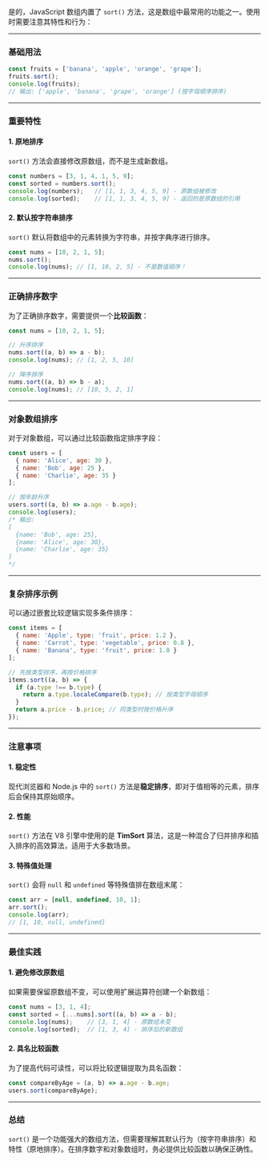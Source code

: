 是的，JavaScript 数组内置了 `sort()` 方法，这是数组中最常用的功能之一。使用时需要注意其特性和行为：

---

### 基础用法
```javascript
const fruits = ['banana', 'apple', 'orange', 'grape'];
fruits.sort();
console.log(fruits); 
// 输出: ['apple', 'banana', 'grape', 'orange'] (按字母顺序排序)
```

---

### 重要特性

#### 1. **原地排序**
`sort()` 方法会直接修改原数组，而不是生成新数组。
```javascript
const numbers = [3, 1, 4, 1, 5, 9];
const sorted = numbers.sort();
console.log(numbers);   // [1, 1, 3, 4, 5, 9] - 原数组被修改
console.log(sorted);    // [1, 1, 3, 4, 5, 9] - 返回的是原数组的引用
```

#### 2. **默认按字符串排序**
`sort()` 默认将数组中的元素转换为字符串，并按字典序进行排序。
```javascript
const nums = [10, 2, 1, 5];
nums.sort();
console.log(nums); // [1, 10, 2, 5] - 不是数值顺序！
```

---

### 正确排序数字
为了正确排序数字，需要提供一个**比较函数**：
```javascript
const nums = [10, 2, 1, 5];

// 升序排序
nums.sort((a, b) => a - b);
console.log(nums); // [1, 2, 5, 10]

// 降序排序
nums.sort((a, b) => b - a);
console.log(nums); // [10, 5, 2, 1]
```

---

### 对象数组排序
对于对象数组，可以通过比较函数指定排序字段：
```javascript
const users = [
  { name: 'Alice', age: 30 },
  { name: 'Bob', age: 25 },
  { name: 'Charlie', age: 35 }
];

// 按年龄升序
users.sort((a, b) => a.age - b.age);
console.log(users);
/* 输出:
[
  {name: 'Bob', age: 25},
  {name: 'Alice', age: 30},
  {name: 'Charlie', age: 35}
]
*/
```

---

### 复杂排序示例
可以通过嵌套比较逻辑实现多条件排序：
```javascript
const items = [
  { name: 'Apple', type: 'fruit', price: 1.2 },
  { name: 'Carrot', type: 'vegetable', price: 0.8 },
  { name: 'Banana', type: 'fruit', price: 1.0 }
];

// 先按类型排序，再按价格排序
items.sort((a, b) => {
  if (a.type !== b.type) {
    return a.type.localeCompare(b.type); // 按类型字母顺序
  }
  return a.price - b.price; // 同类型时按价格升序
});
```

---

### 注意事项

#### 1. **稳定性**
现代浏览器和 Node.js 中的 `sort()` 方法是**稳定排序**，即对于值相等的元素，排序后会保持其原始顺序。

#### 2. **性能**
`sort()` 方法在 V8 引擎中使用的是 **TimSort** 算法，这是一种混合了归并排序和插入排序的高效算法，适用于大多数场景。

#### 3. **特殊值处理**
`sort()` 会将 `null` 和 `undefined` 等特殊值排在数组末尾：
```javascript
const arr = [null, undefined, 10, 1];
arr.sort();
console.log(arr); 
// [1, 10, null, undefined]
```

---

### 最佳实践

#### 1. **避免修改原数组**
如果需要保留原数组不变，可以使用扩展运算符创建一个新数组：
```javascript
const nums = [3, 1, 4];
const sorted = [...nums].sort((a, b) => a - b);
console.log(nums);    // [3, 1, 4] - 原数组未变
console.log(sorted);  // [1, 3, 4] - 排序后的新数组
```

#### 2. **具名比较函数**
为了提高代码可读性，可以将比较逻辑提取为具名函数：
```javascript
const compareByAge = (a, b) => a.age - b.age;
users.sort(compareByAge);
```

---

### 总结
`sort()` 是一个功能强大的数组方法，但需要理解其默认行为（按字符串排序）和特性（原地排序）。在排序数字和对象数组时，务必提供比较函数以确保正确性。